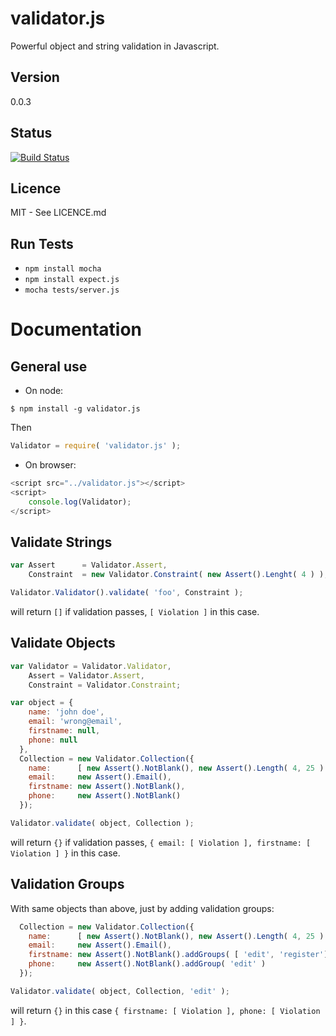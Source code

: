 # validator.js

Powerful object and string validation in Javascript.

## Version

0.0.3

## Status

[![Build Status](https://travis-ci.org/guillaumepotier/validator.js.png?branch=master)](https://travis-ci.org/guillaumepotier/validator.js)

## Licence

MIT - See LICENCE.md


## Run Tests

  - `npm install mocha`
  - `npm install expect.js`
  - `mocha tests/server.js`

# Documentation


## General use

- On node:

```
$ npm install -g validator.js
```

Then

```js
Validator = require( 'validator.js' );
```

- On browser:

```js
<script src="../validator.js"></script>
<script>
    console.log(Validator);
</script>
```


## Validate Strings

```js
var Assert      = Validator.Assert,
    Constraint  = new Validator.Constraint( new Assert().Lenght( 4 ) );

Validator.Validator().validate( 'foo', Constraint );
```
will return `[]` if validation passes, `[ Violation ]` in this case.


## Validate Objects

```js
var Validator = Validator.Validator,
    Assert = Validator.Assert,
    Constraint = Validator.Constraint;

var object = {
    name: 'john doe',
    email: 'wrong@email',
    firstname: null,
    phone: null
  },
  Collection = new Validator.Collection({
    name:      [ new Assert().NotBlank(), new Assert().Length( 4, 25 ) ],
    email:     new Assert().Email(),
    firstname: new Assert().NotBlank(),
    phone:     new Assert().NotBlank()
  });

Validator.validate( object, Collection );
```
will return `{}` if validation passes,
`{ email: [ Violation ], firstname: [ Violation ] }` in this case.


## Validation Groups

With same objects than above, just by adding validation groups:

```js
  Collection = new Validator.Collection({
    name:      [ new Assert().NotBlank(), new Assert().Length( 4, 25 ) ],
    email:     new Assert().Email(),
    firstname: new Assert().NotBlank().addGroups( [ 'edit', 'register'] ),
    phone:     new Assert().NotBlank().addGroup( 'edit' )
  });

Validator.validate( object, Collection, 'edit' );
```
will return `{}` in this case `{ firstname: [ Violation ], phone: [ Violation ] }`.